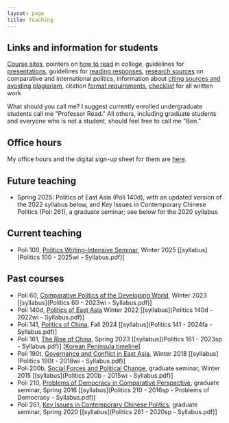 ```yaml
---
layout: page
title: Teaching
---
```

## Links and information for students

[Course sites](http://canvas.ucsc.edu/), pointers on [how to read](how-to-read.html) in college, guidelines for [presentations](presentations.html), guidelines for [reading responses](reading-responses.html), [research sources](research-sources.html) on comparative and international politics, information about [citing sources and avoiding plagiarism](citing-sources.html), citation [format requirements](http://politics.ucsc.edu/undergraduate/citation.html), [checklist](checklist-for-written-work.html) for all written work

What should you call me? I suggest currently enrolled undergraduate students call me "Professor Read." All others, including graduate students and everyone who is not a student, should feel free to call me "Ben."

## Office hours

My office hours and the digital sign-up sheet for them are [here](http://tinyurl.com/benreadofficehours).

## Future teaching

+ Spring 2025: Politics of East Asia (Poli 140d), with an updated version of the 2022 syllabus below, and Key Issues in Contemporary Chinese Politics (Poli 261), a graduate seminar; see below for the 2020 syllabus

## Current teaching
+ Poli 100, <u>Politics Writing-Intensive Seminar</u>, Winter 2025 [[syllabus](Politics 100 - 2025wi - Syllabus.pdf)]

## Past courses
+ Poli 60, <u>Comparative Politics of the Developing World</u>, Winter 2023 [[syllabus](Politics 60 - 2023wi - Syllabus.pdf)]
+ Poli 140d, <u>Politics of East Asia</u> Winter 2022 [[syllabus](Politics 140d - 2022wi - Syllabus.pdf)]
+ Poli 141, <u>Politics of China</u>, Fall 2024 [[syllabus](Politics 141 - 2024fa - Syllabus.pdf)]
+ Poli 161, <u>The Rise of China</u>, Spring 2023 [[syllabus](Politics 161 - 2023sp - Syllabus.pdf)] [[Korean Peninsula timeline](../visualizations/korean_peninsula_timeline.html)]
+ Poli 190t, <u>Governance and Conflict in East Asia</u>, Winter 2018 [[syllabus](Politics 190t - 2018wi - Syllabus.pdf)]
+ Poli 200b, <u>Social Forces and Political Change</u>, graduate seminar, Winter 2015 [[syllabus](Politics 200b - 2015wi - Syllabus.pdf)]
+ Poli 210, <u>Problems of Democracy in Comparative Perspective</u>, graduate seminar, Spring 2016 [[syllabus](Politics 210 - 2016sp - Problems of Democracy - Syllabus.pdf)]
+ Poli 261, <u>Key Issues in Contemporary Chinese Politics</u>, graduate seminar, Spring 2020 [[syllabus](Politics 261 - 2020sp - Syllabus.pdf)]
